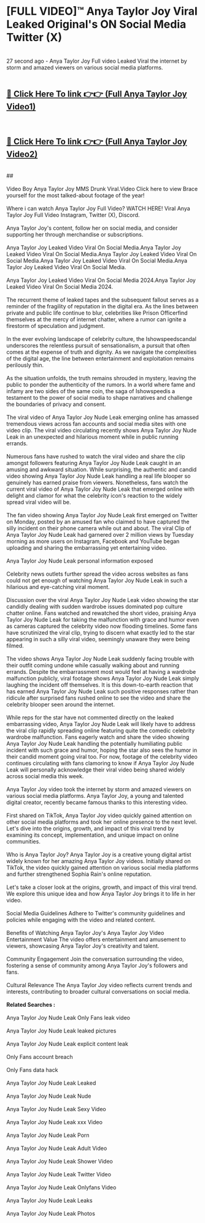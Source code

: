 # [FULL VIDEO]™ Anya Taylor Joy Viral Leaked Original's ON Social Media Twitter (X) <br>
<br>
27 second ago - Anya Taylor Joy Full video Leaked Viral the internet by storm and amazed viewers on various social media platforms.<br>

 <br>

##  <a href="https://play.123hd.live?title=Full Anya_Taylor_Joy&ref=git">🔴 Click Here To link 👉👉 (Full Anya Taylor Joy Video1)</a><br>
  <br>

##  <a href="https://play.123hd.live?title=Full Anya_Taylor_Joy&ref=git">🔴 Click Here To link 👉👉 (Full Anya Taylor Joy Video2)</a><br>
  <br>
  ##


  <br>

  <br>
Video Boy Anya Taylor Joy MMS Drunk Viral.Video Click here to view Brace yourself for the most talked-about footage of the year!
<br><br>
Where i can watch Anya Taylor Joy Full Video? WATCH HERE! Viral Anya Taylor Joy Full Video Instagram, Twitter (X), Discord.
<br><br>
Anya Taylor Joy's content, follow her on social media, and consider supporting her through merchandise or subscriptions.
<br><br>
Anya Taylor Joy Leaked Video Viral On Social Media.Anya Taylor Joy Leaked Video Viral On Social Media.Anya Taylor Joy Leaked Video Viral On Social Media.Anya Taylor Joy Leaked Video Viral On Social Media.Anya Taylor Joy Leaked Video Viral On Social Media.
<br><br>
Anya Taylor Joy Leaked Video Viral On Social Media 2024.Anya Taylor Joy Leaked Video Viral On Social Media 2024.
<br><br>
The recurrent theme of leaked tapes and the subsequent fallout serves as a reminder of the fragility of reputation in the digital era. As the lines between private and public life continue to blur, celebrities like Prison Officerfind themselves at the mercy of internet chatter, where a rumor can ignite a firestorm of speculation and judgment.
<br><br>
In the ever evolving landscape of celebrity culture, the Ishowspeedscandal underscores the relentless pursuit of sensationalism, a pursuit that often comes at the expense of truth and dignity. As we navigate the complexities of the digital age, the line between entertainment and exploitation remains perilously thin.
<br><br>
As the situation unfolds, the truth remains shrouded in mystery, leaving the public to ponder the authenticity of the rumors. In a world where fame and infamy are two sides of the same coin, the saga of Ishowspeedis a testament to the power of social media to shape narratives and challenge the boundaries of privacy and consent.
<br><br>
The viral video of Anya Taylor Joy Nude Leak emerging online has amassed tremendous views across fan accounts and social media sites with one video clip. The viral video circulating recently shows Anya Taylor Joy Nude Leak in an unexpected and hilarious moment while in public running errands.
<br><br>
Numerous fans have rushed to watch the viral video and share the clip amongst followers featuring Anya Taylor Joy Nude Leak caught in an amusing and awkward situation. While surprising, the authentic and candid video showing Anya Taylor Joy Nude Leak handling a real life blooper so genuinely has earned praise from viewers. Nonetheless, fans watch the current viral video of Anya Taylor Joy Nude Leak that emerged online with delight and clamor for what the celebrity icon's reaction to the widely spread viral video will be.
<br><br>
The fan video showing Anya Taylor Joy Nude Leak first emerged on Twitter on Monday, posted by an amused fan who claimed to have captured the silly incident on their phone camera while out and about. The viral Clip of Anya Taylor Joy Nude Leak had garnered over 2 million views by Tuesday morning as more users on Instagram, Facebook and YouTube began uploading and sharing the embarrassing yet entertaining video.
<br><br>
Anya Taylor Joy Nude Leak personal information exposed
<br><br>
Celebrity news outlets further spread the video across websites as fans could not get enough of watching Anya Taylor Joy Nude Leak in such a hilarious and eye-catching viral moment.
<br><br>
Discussion over the viral Anya Taylor Joy Nude Leak video showing the star candidly dealing with sudden wardrobe issues dominated pop culture chatter online. Fans watched and rewatched the short video, praising Anya Taylor Joy Nude Leak for taking the malfunction with grace and humor even as cameras captured the celebrity video now flooding timelines. Some fans have scrutinized the viral clip, trying to discern what exactly led to the star appearing in such a silly viral video, seemingly unaware they were being filmed.
<br><br>
The video shows Anya Taylor Joy Nude Leak suddenly facing trouble with their outfit coming undone while casually walking about and running errands. Despite the embarrassment most would feel at having a wardrobe malfunction publicly, viral footage shows Anya Taylor Joy Nude Leak simply laughing the incident off themselves. It is this down-to-earth reaction that has earned Anya Taylor Joy Nude Leak such positive responses rather than ridicule after surprised fans rushed online to see the video and share the celebrity blooper seen around the internet.
<br><br>
While reps for the star have not commented directly on the leaked embarrassing video, Anya Taylor Joy Nude Leak will likely have to address the viral clip rapidly spreading online featuring quite the comedic celebrity wardrobe malfunction. Fans eagerly watch and share the video showing Anya Taylor Joy Nude Leak handling the potentially humiliating public incident with such grace and humor, hoping the star also sees the humor in their candid moment going viral too. For now, footage of the celebrity video continues circulating with fans clamoring to know if Anya Taylor Joy Nude Leak will personally acknowledge their viral video being shared widely across social media this week.
<br><br>
Anya Taylor Joy video took the internet by storm and amazed viewers on various social media platforms. Anya Taylor Joy, a young and talented digital creator, recently became famous thanks to this interesting video.
<br><br>
First shared on TikTok, Anya Taylor Joy video quickly gained attention on other social media platforms and took her online presence to the next level. Let's dive into the origins, growth, and impact of this viral trend by examining its concept, implementation, and unique impact on online communities.
<br><br>
Who is Anya Taylor Joy? Anya Taylor Joy is a creative young digital artist widely known for her amazing Anya Taylor Joy videos. Initially shared on TikTok, the video quickly gained attention on various social media platforms and further strengthened Sophia Rain's online reputation.
<br><br>
Let's take a closer look at the origins, growth, and impact of this viral trend. We explore this unique idea and how Anya Taylor Joy brings it to life in her video.
<br><br>
Social Media Guidelines Adhere to Twitter's community guidelines and policies while engaging with the video and related content.
<br><br>
Benefits of Watching Anya Taylor Joy's Anya Taylor Joy Video Entertainment Value The video offers entertainment and amusement to viewers, showcasing Anya Taylor Joy's creativity and talent.
<br><br>
Community Engagement Join the conversation surrounding the video, fostering a sense of community among Anya Taylor Joy's followers and fans.
<br><br>
Cultural Relevance The Anya Taylor Joy video reflects current trends and interests, contributing to broader cultural conversations on social media.
<br><br>
<strong>Related Searches :</strong>
<br><br>
Anya Taylor Joy Nude Leak Only Fans leak video
<br><br>
Anya Taylor Joy Nude Leak leaked pictures
<br><br>
Anya Taylor Joy Nude Leak explicit content leak
<br><br>
Only Fans account breach
<br><br>
Only Fans data hack
<br><br>
Anya Taylor Joy Nude Leak Leaked
<br><br>
Anya Taylor Joy Nude Leak Nude
<br><br>
Anya Taylor Joy Nude Leak Sexy Video
<br><br>
Anya Taylor Joy Nude Leak xxx Video
<br><br>
Anya Taylor Joy Nude Leak Porn
<br><br>
Anya Taylor Joy Nude Leak Adult Video
<br><br>
Anya Taylor Joy Nude Leak Shower Video
<br><br>
Anya Taylor Joy Nude Leak Twitter Video
<br><br>
Anya Taylor Joy Nude Leak Onlyfans Video
<br><br>
Anya Taylor Joy Nude Leak Leaks
<br><br>
Anya Taylor Joy Nude Leak Photos
